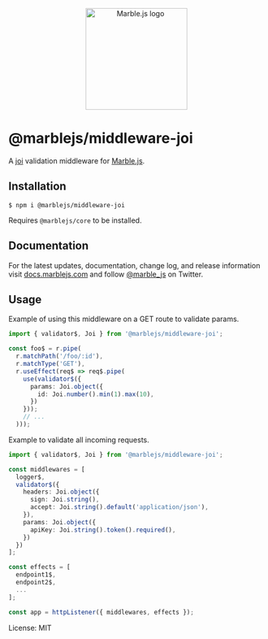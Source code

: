 <p align="center">
  <a href="https://marblejs.com">
    <img src="https://github.com/marblejs/marble/blob/master/assets/img/logo.png?raw=true" width="200" alt="Marble.js logo"/>
  </a>
</p>

# @marblejs/middleware-joi

A [joi](https://github.com/hapijs/joi) validation middleware for [Marble.js](https://github.com/marblejs/marble).

## Installation

```
$ npm i @marblejs/middleware-joi
```
Requires `@marblejs/core` to be installed.

## Documentation

For the latest updates, documentation, change log, and release information visit [docs.marblejs.com](https://docs.marblejs.com) and follow [@marble_js](https://twitter.com/marble_js) on Twitter.

## Usage

Example of using this middleware on a GET route to validate params.

```typescript
import { validator$, Joi } from '@marblejs/middleware-joi';

const foo$ = r.pipe(
  r.matchPath('/foo/:id'),
  r.matchType('GET'),
  r.useEffect(req$ => req$.pipe(
    use(validator$({
      params: Joi.object({
        id: Joi.number().min(1).max(10),
      })
    }));
    // ...
  )));
```

Example to validate all incoming requests.

```typescript
import { validator$, Joi } from '@marblejs/middleware-joi';

const middlewares = [
  logger$,
  validator$({
    headers: Joi.object({
      sign: Joi.string(),
      accept: Joi.string().default('application/json'),
    }),
    params: Joi.object({
      apiKey: Joi.string().token().required(),
    })
  })
];

const effects = [
  endpoint1$,
  endpoint2$,
  ...
];

const app = httpListener({ middlewares, effects });
```

License: MIT
